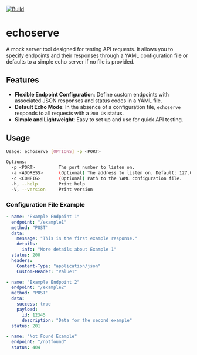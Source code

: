 [![Build](https://github.com/ztroop/echoserve/actions/workflows/build.yml/badge.svg?branch=main)](https://github.com/ztroop/echoserve/actions/workflows/build.yml)

# echoserve

A mock server tool designed for testing API requests. It allows you to specify endpoints and their responses through a YAML configuration file or defaults to a simple echo server if no file is provided.

## Features

- **Flexible Endpoint Configuration**: Define custom endpoints with associated JSON responses and status codes in a YAML file.
- **Default Echo Mode**: In the absence of a configuration file, `echoserve` responds to all requests with a `200 OK` status.
- **Simple and Lightweight**: Easy to set up and use for quick API testing.

## Usage

```sh
Usage: echoserve [OPTIONS] -p <PORT>

Options:
  -p <PORT>         The port number to listen on.
  -a <ADDRESS>      (Optional) The address to listen on. Default: 127.0.0.1
  -c <CONFIG>       (Optional) Path to the YAML configuration file.
  -h, --help        Print help
  -V, --version     Print version
```

### Configuration File Example

```yaml
- name: "Example Endpoint 1"
  endpoint: "/example1"
  method: "POST"
  data:
    message: "This is the first example response."
    details:
      info: "More details about Example 1"
  status: 200
  headers:
    Content-Type: "application/json"
    Custom-Header: "Value1"

- name: "Example Endpoint 2"
  endpoint: "/example2"
  method: "POST"
  data:
    success: true
    payload:
      id: 12345
      description: "Data for the second example"
  status: 201

- name: "Not Found Example"
  endpoint: "/notfound"
  status: 404
```
